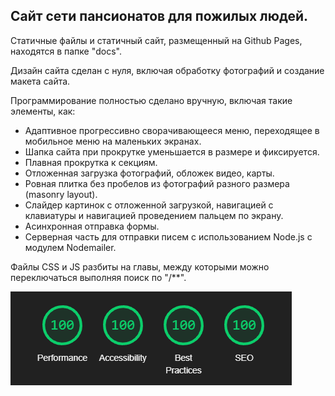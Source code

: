 **Сайт сети пансионатов для пожилых людей.**
---

Статичные файлы и статичный сайт, размещенный на Github Pages, находятся в папке "docs".

Дизайн сайта сделан с нуля, включая обработку фотографий и создание макета сайта.

Программирование полностью сделано вручную, включая такие элементы, как:
- Адаптивное прогрессивно сворачивающееся меню, переходящее в мобильное меню на маленьких экранах.
- Шапка сайта при прокрутке уменьшается в размере и фиксируется.
- Плавная прокрутка к секциям.
- Отложенная загрузка фотографий, обложек видео, карты.
- Ровная плитка без пробелов из фотографий разного размера (masonry layout).
- Слайдер картинок с отложенной загрузкой, навигацией с клавиатуры и навигацией проведением пальцем по экрану.
- Асинхронная отправка формы.
- Серверная часть для отправки писем с использованием Node.js с модулем Nodemailer.

Файлы CSS и JS разбиты на главы, между которыми можно переключаться выполняя поиск по "/**".

![Оценки сайта от Google](google-lighthouse.gif)